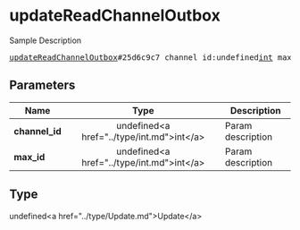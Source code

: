 # updateReadChannelOutbox

Sample Description

<pre>
<a href="../constructor/updateReadChannelOutbox.md">updateReadChannelOutbox</a>#25d6c9c7 channel_id:undefined<a href="../type/int.md">int</a> max_id:undefined<a href="../type/int.md">int</a> = undefined<a href="../type/Update.md">Update</a>;
</pre>

## Parameters

| Name | Type | Description |
|------|:----:|-------------|
| **channel_id** | undefined&lt;a href=&#34;../type/int.md&#34;&gt;int&lt;/a&gt; | Param description |
| **max_id** | undefined&lt;a href=&#34;../type/int.md&#34;&gt;int&lt;/a&gt; | Param description |

## Type

undefined&lt;a href=&#34;../type/Update.md&#34;&gt;Update&lt;/a&gt;
